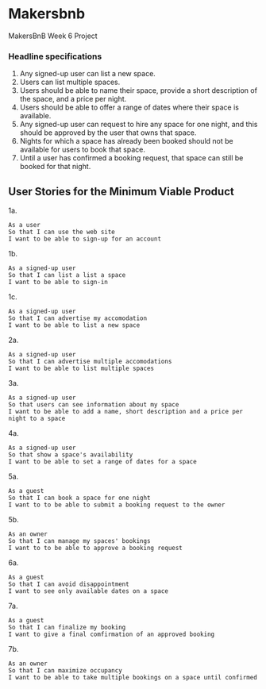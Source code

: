 # Makersbnb
MakersBnB Week 6 Project


### Headline specifications

1. Any signed-up user can list a new space.
2. Users can list multiple spaces.
3. Users should be able to name their space, provide a short description of the space, and a price per night.
4. Users should be able to offer a range of dates where their space is available.
5. Any signed-up user can request to hire any space for one night, and this should be approved by the user that owns that space.
6. Nights for which a space has already been booked should not be available for users to book that space.
7. Until a user has confirmed a booking request, that space can still be booked for that night.


## User Stories for the Minimum Viable Product
1a.
```
As a user
So that I can use the web site
I want to be able to sign-up for an account
```

1b.
```
As a signed-up user
So that I can list a list a space
I want to be able to sign-in
```

1c.
```
As a signed-up user
So that I can advertise my accomodation
I want to be able to list a new space
```

2a.
```
As a signed-up user
So that I can advertise multiple accomodations
I want to be able to list multiple spaces
```

3a.
```
As a signed-up user
So that users can see information about my space
I want to be able to add a name, short description and a price per night to a space
```

4a.
```
As a signed-up user
So that show a space's availability
I want to be able to set a range of dates for a space
```

5a.
```
As a guest
So that I can book a space for one night
I want to to be able to submit a booking request to the owner
```

5b.
```
As an owner
So that I can manage my spaces' bookings
I want to to be able to approve a booking request
```

6a.
```
As a guest
So that I can avoid disappointment
I want to see only available dates on a space
```

7a.
```
As a guest
So that I can finalize my booking
I want to give a final comfirmation of an approved booking
```

7b.
```
As an owner
So that I can maximize occupancy
I want to be able to take multiple bookings on a space until confirmed
```